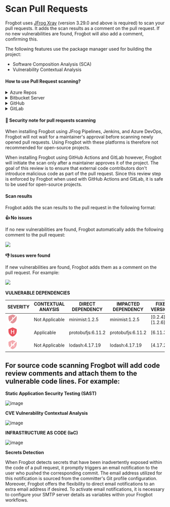 # Scan Pull Requests

Frogbot uses [JFrog Xray](https://jfrog.com/xray/) (version 3.29.0 and above is required) to scan your pull requests. It adds the scan results as a comment on the pull request. If no new vulnerabilities are found, Frogbot will also add a comment, confirming this.

The following features use the package manager used for building the project:

* Software Composition Analysis (SCA)
* Vulnerability Contextual Analysis


#### How to use Pull Request scanning?

<details>

<summary>Azure Repos</summary>



After you create a new pull request, Frogbot will automatically scan it.

_**NOTE:**_ The scan output will include only new vulnerabilities added by the pull request. Vulnerabilities that aren't new, and existed in the code before the pull request was created, will not be included in the report. In order to include all the vulnerabilities in the report, including older ones that weren't added by this PR, use the includeAllVulnerabilities parameter in the frogbot-config.yml file.

The Frogbot Azure Repos scan workflow is:

1. The developer opens a pull request.
2. Frogbot scans the pull request and adds a comment with the scan results.
3. Frogbot can be triggered again following new commits, by adding a comment with the `rescan` text.

</details>

<details>

<summary>Bitbucket Server</summary>

After you create a new pull request, Frogbot will automatically scan it.

_**NOTE:**_ The scan output will include only new vulnerabilities added by the pull request. Vulnerabilities that aren't new, and existed in the code before the pull request was created, will not be included in the report. In order to include all of the vulnerabilities in the report, including older ones that weren't added by this PR, use the includeAllVulnerabilities parameter in the frogbot-config.yml file.

The Frogbot scan on Bitbucket Server workflow:

1. The developer opens a pull request.
2. Frogbot scans the pull request and adds a comment with the scan results.
3. Frogbot can be triggered again following new commits, by adding a comment with the `rescan` text.

</details>

<details>

<summary>GitHub</summary>

After you create a new pull request, the maintainer of the Git repository can trigger Frogbot to scan the pull request from the pull request UI.

_**NOTE:**_ The scan output will include only new vulnerabilities added by the pull request. Vulnerabilities that aren't new, and existed in the code before the pull request was created, will not be included in the report. In order to include all of the vulnerabilities in the report, including older ones that weren't added by this PR, use the includeAllVulnerabilities parameter in the frogbot-config.yml file.

The Frogbot GitHub scan workflow is:

1. The developer opens a pull request.
2. The Frogbot workflow automatically gets triggered and a [GitHub environment](https://docs.github.com/en/actions/deployment/targeting-different-environments/using-environments-for-deployment#creating-an-environment) named `frogbot` becomes pending the maintainer's approval.\
   ![](../.gitbook/assets/github-pending-deployment.png)
3. The maintainer of the repository reviews the pull request and approves the scan
4. Frogbot can be triggered again following new commits, by repeating steps 2 and 3.

</details>

<details>

<summary>GitLab</summary>

After you create a new merge request, the maintainer of the Git repository can trigger Frogbot to scan the merge request from the merge request UI.

_**NOTE:**_ The scan output will include only new vulnerabilities added by the merge request. Vulnerabilities that aren't new, and existed in the code before the merge request was created, will not be included in the report. In order to include all of the vulnerabilities in the report, including older ones that weren't added by this merge request, use the includeAllVulnerabilities parameter in the frogbot-config.yml file.

The Frogbot GitLab flow is as follows:

1. The developer opens a merge request.
2. The maintainer of the repository reviews the merge request and approves the scan by triggering the manual _frogbot-scan_ job.
3. Frogbot is then triggered by the job, it scans the merge request and adds a comment with the scan results.
4. Frogbot can be triggered again following new commits, by triggering the _frogbot-scan_ job again.\
   ![](../.gitbook/assets/gitlab-run-button.png)

</details>

#### 👮 Security note for pull requests scanning

When installing Frogbot using JFrog Pipelines, Jenkins, and Azure DevOps, Frogbot will not wait for a maintainer's approval before scanning newly opened pull requests. Using Frogbot with these platforms is therefore not recommended for open-source projects.

When installing Frogbot using GitHub Actions and GitLab however, Frogbot will initiate the scan only after a maintainer approves it of the project. The goal of this review is to ensure that external code contributors don't introduce malicious code as part of the pull request. Since this review step is enforced by Frogbot when used with GitHub Actions and GitLab, it is safe to be used for open-source projects.

#### Scan results

Frogbot adds the scan results to the pull request in the following format:

**👍 No issues**

If no new vulnerabilities are found, Frogbot automatically adds the following comment to the pull request:

[![](https://raw.githubusercontent.com/jfrog/frogbot/master/resources/v2/noVulnerabilityBannerPR.png)](broken-reference)

**👎 Issues were found**

If new vulnerabilities are found, Frogbot adds them as a comment on the pull request. For example:

[![](https://raw.githubusercontent.com/jfrog/frogbot/master/resources/v2/vulnerabilitiesBannerPR.png)](broken-reference)

**VULNERABLE DEPENDENCIES**

| SEVERITY                                          | CONTEXTUAL ANAYSIS | DIRECT DEPENDENCY | IMPACTED DEPENDENCY | FIXED VERSIONS    |
| ------------------------------------------------- | ------------------ | ----------------- | ------------------- | ----------------- |
| ![](../.gitbook/assets/notApplicableCritical.png) | Not Applicable     | minimist:1.2.5    | minimist:1.2.5      | \[0.2.4] \[1.2.6] |
| ![](../.gitbook/assets/High.png)                  | Applicable         | protobufjs:6.11.2 | protobufjs:6.11.2   | \[6.11.3]         |
| ![](../.gitbook/assets/notApplicableHigh.png)     | Not Applicable     | lodash:4.17.19    | lodash:4.17.19      | \[4.17.21]        |


## For source code scanning Frogbot will add code review comments and attach them to the vulnerable code lines. For example:

**Static Application Security Testing (SAST)**

![image](https://github.com/jfrog/documentation/assets/29822394/9ed841b1-d0f1-46d6-b448-ece558ef0c77)


**CVE Vulnerability Contextual Analysis**

![image](https://github.com/jfrog/documentation/assets/29822394/7474abbd-e439-4f80-be03-9c77ea70d182)


**INFRASTRUCTURE AS CODE (IaC)**

![image](https://github.com/jfrog/documentation/assets/29822394/c46439a2-fcfb-43c3-be56-7222e6352fe3)


**Secrets Detection**

When Frogbot detects secrets that have been inadvertently exposed within the code of a pull request, it promptly triggers an email notification to the user who pushed the corresponding commit. The email address utilized for this notification is sourced from the committer's Git profile configuration. Moreover, Frogbot offers the flexibility to direct email notifications to an extra email address if desired. To activate email notifications, it is necessary to configure your SMTP server details as variables within your Frogbot workflows.

<img src="https://raw.githubusercontent.com/jfrog/frogbot/master/images/secrets-email.png" alt="" data-size="original">
